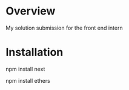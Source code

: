 # Overview

My solution submission for the front end intern

# Installation 

npm install next

npm install ethers

